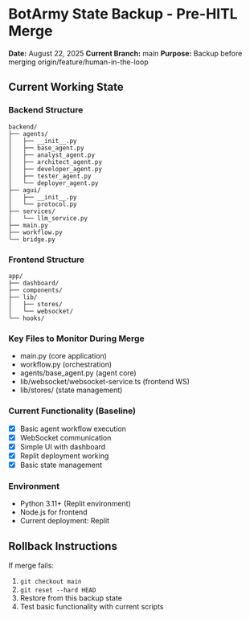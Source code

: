 # BotArmy State Backup - Pre-HITL Merge

**Date:** August 22, 2025
**Current Branch:** main
**Purpose:** Backup before merging origin/feature/human-in-the-loop

## Current Working State

### Backend Structure
```
backend/
├── agents/
│   ├── __init__.py
│   ├── base_agent.py
│   ├── analyst_agent.py
│   ├── architect_agent.py
│   ├── developer_agent.py
│   ├── tester_agent.py
│   └── deployer_agent.py
├── agui/
│   ├── __init__.py
│   └── protocol.py
├── services/
│   └── llm_service.py
├── main.py
├── workflow.py
└── bridge.py
```

### Frontend Structure
```
app/
├── dashboard/
├── components/
├── lib/
│   ├── stores/
│   └── websocket/
└── hooks/
```

### Key Files to Monitor During Merge
- main.py (core application)
- workflow.py (orchestration)
- agents/base_agent.py (agent core)
- lib/websocket/websocket-service.ts (frontend WS)
- lib/stores/ (state management)

### Current Functionality (Baseline)
- [x] Basic agent workflow execution
- [x] WebSocket communication
- [x] Simple UI with dashboard
- [x] Replit deployment working
- [x] Basic state management

### Environment
- Python 3.11+ (Replit environment)
- Node.js for frontend
- Current deployment: Replit

## Rollback Instructions
If merge fails:
1. `git checkout main`
2. `git reset --hard HEAD`
3. Restore from this backup state
4. Test basic functionality with current scripts
